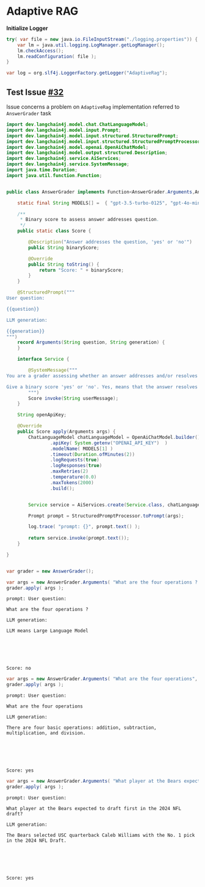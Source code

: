 # Adaptive RAG


**Initialize Logger**


```java
try( var file = new java.io.FileInputStream("./logging.properties")) {
    var lm = java.util.logging.LogManager.getLogManager();
    lm.checkAccess(); 
    lm.readConfiguration( file );
}

var log = org.slf4j.LoggerFactory.getLogger("AdaptiveRag");

```

## Test Issue [#32](https://github.com/bsorrentino/langgraph4j/issues/32)

Issue concerns a problem on `AdaptiveRag` implementation referred to `AnswerGrader` task


```java
import dev.langchain4j.model.chat.ChatLanguageModel;
import dev.langchain4j.model.input.Prompt;
import dev.langchain4j.model.input.structured.StructuredPrompt;
import dev.langchain4j.model.input.structured.StructuredPromptProcessor;
import dev.langchain4j.model.openai.OpenAiChatModel;
import dev.langchain4j.model.output.structured.Description;
import dev.langchain4j.service.AiServices;
import dev.langchain4j.service.SystemMessage;
import java.time.Duration;
import java.util.function.Function;


public class AnswerGrader implements Function<AnswerGrader.Arguments,AnswerGrader.Score> {

    static final String MODELS[] =  { "gpt-3.5-turbo-0125", "gpt-4o-mini" };

    /**
     * Binary score to assess answer addresses question.
     */
    public static class Score {

        @Description("Answer addresses the question, 'yes' or 'no'")
        public String binaryScore;

        @Override
        public String toString() {
            return "Score: " + binaryScore;
        }
    }

    @StructuredPrompt("""
User question: 

{{question}}

LLM generation: 

{{generation}}
""")
    record Arguments(String question, String generation) {
    }

    interface Service {

        @SystemMessage("""
You are a grader assessing whether an answer addresses and/or resolves a question. 

Give a binary score 'yes' or 'no'. Yes, means that the answer resolves the question otherwise return 'no'
        """)
        Score invoke(String userMessage);
    }

    String openApiKey;

    @Override
    public Score apply(Arguments args) {
        ChatLanguageModel chatLanguageModel = OpenAiChatModel.builder()
                .apiKey( System.getenv("OPENAI_API_KEY")  )
                .modelName( MODELS[1] )
                .timeout(Duration.ofMinutes(2))
                .logRequests(true)
                .logResponses(true)
                .maxRetries(2)
                .temperature(0.0)
                .maxTokens(2000)
                .build();


        Service service = AiServices.create(Service.class, chatLanguageModel);

        Prompt prompt = StructuredPromptProcessor.toPrompt(args);

        log.trace( "prompt: {}", prompt.text() );
        
        return service.invoke(prompt.text());
    }

}

```


```java

var grader = new AnswerGrader();

var args = new AnswerGrader.Arguments( "What are the four operations ? ", "LLM means Large Language Model" );
grader.apply( args );

```

    prompt: User question:
    
    What are the four operations ? 
    
    LLM generation:
    
    LLM means Large Language Model
     





    Score: no




```java
var args = new AnswerGrader.Arguments( "What are the four operations", "There are four basic operations: addition, subtraction, multiplication, and division." );   
grader.apply( args );

```

    prompt: User question:
    
    What are the four operations
    
    LLM generation:
    
    There are four basic operations: addition, subtraction, multiplication, and division.
     





    Score: yes




```java
var args = new AnswerGrader.Arguments( "What player at the Bears expected to draft first in the 2024 NFL draft?", "The Bears selected USC quarterback Caleb Williams with the No. 1 pick in the 2024 NFL Draft." );   
grader.apply( args );

```

    prompt: User question:
    
    What player at the Bears expected to draft first in the 2024 NFL draft?
    
    LLM generation:
    
    The Bears selected USC quarterback Caleb Williams with the No. 1 pick in the 2024 NFL Draft.
     





    Score: yes


